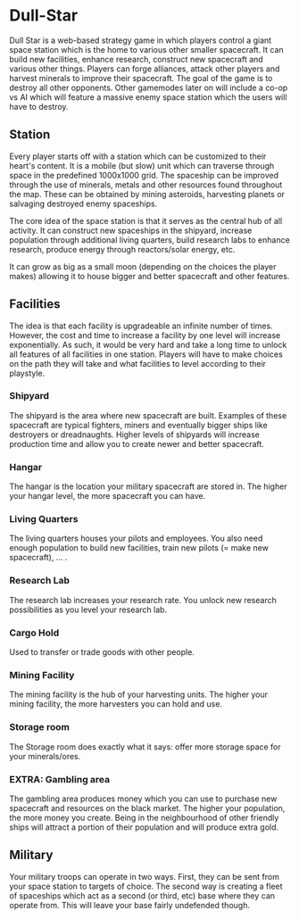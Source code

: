 # Dull-Star
Dull Star is a web-based strategy game in which players control a giant space station which is the home to various other smaller spacecraft. It can build new facilities, enhance research, construct new spacecraft and various other things. Players can forge alliances, attack other players and harvest minerals to improve their spacecraft. The goal of the game is to destroy all other opponents. Other gamemodes later on will include a co-op vs AI which will feature a massive enemy space station which the users will have to destroy.

## Station
Every player starts off with a station which can be customized to their heart's content. It is a mobile (but slow) unit which can traverse through space in the predefined 1000x1000 grid. The spaceship can be improved through the use of minerals, metals and other resources found throughout the map. These can be obtained by mining asteroids, harvesting planets or salvaging destroyed enemy spaceships. 

The core idea of the space station is that it serves as the central hub of all activity. It can construct new spaceships in the shipyard, increase population through additional living quarters, build research labs to enhance research, produce energy through reactors/solar energy, etc. 

It can grow as big as a small moon (depending on the choices the player makes) allowing it to house bigger and better spacecraft and other features.

## Facilities
The idea is that each facility is upgradeable an infinite number of times. However, the cost and time to increase a facility by one level will increase exponentially. As such, it would be very hard and take a long time to unlock all features of all facilities in one station. Players will have to make choices on the path they will take and what facilities to level according to their playstyle.

### Shipyard
The shipyard is the area where new spacecraft are built. Examples of these spacecraft are typical fighters, miners and eventually bigger ships like destroyers or dreadnaughts. Higher levels of shipyards will increase production time and allow you to create newer and better spacecraft.

### Hangar
The hangar is the location your military spacecraft are stored in. The higher your hangar level, the more spacecraft you can have.

### Living Quarters
The living quarters houses your pilots and employees. You also need enough population to build new facilities, train new pilots (= make new spacecraft), ... .

### Research Lab
The research lab increases your research rate. You unlock new research possibilities as you level your research lab.

### Cargo Hold
Used to transfer or trade goods with other people.

### Mining Facility
The mining facility is the hub of your harvesting units. The higher your mining facility, the more harvesters you can hold and use.

### Storage room
The Storage room does exactly what it says: offer more storage space for your minerals/ores.

### EXTRA: Gambling area
The gambling area produces money which you can use to purchase new spacecraft and resources on the black market. The higher your population, the more money you create. Being in the neighbourhood of other friendly ships will attract a portion of their population and will produce extra gold.

## Military
Your military troops can operate in two ways. First, they can be sent from your space station to targets of choice. The second way is creating a fleet of spaceships which act as a second (or third, etc) base where they can operate from. This will leave your base fairly undefended though.

